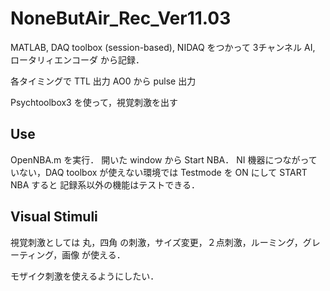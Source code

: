 # NoneButAir_Rec_Ver11.03

MATLAB, DAQ toolbox (session-based), NIDAQ をつかって
3チャンネル AI, ロータリィエンコーダ から記録．

各タイミングで TTL 出力
AO0 から pulse 出力

Psychtoolbox3 を使って，視覚刺激を出す

## Use
OpenNBA.m を実行．
開いた window から Start NBA．
NI 機器につながっていない，DAQ toolbox が使えない環境では
Testmode を ON にして START NBA すると
記録系以外の機能はテストできる．

## Visual Stimuli
視覚刺激としては
丸，四角 の刺激，サイズ変更，２点刺激，ルーミング，グレーティング，画像
が使える．

モザイク刺激を使えるようにしたい．
